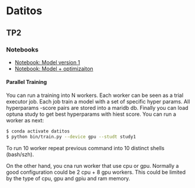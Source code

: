 # Datitos


## TP2

### Notebooks

* [Notebook: Model version 1](https://github.com/adrianmarino/datitos/blob/master/tp2/tp2.ipynb)
* [Notebook: Model + optimizaiton](https://github.com/adrianmarino/datitos/blob/master/tp2/tp2-optimization.ipynb)

#### Parallel Training

You can run a training into N workers. Each worker can be seen as a trial executor job. Each job train a model with a set of specific hyper params. All hyperparams -score pairs are stored into a maridb db. Finally you can load optuna study to get best hyperparams with hiest score. You can run a worker as next:

```bash
$ conda activate datitos 
$ python bin/train.py --device gpu --studt study1
```

To run 10 worker repeat previous command into 10 distinct shells (bash/szh).

On the other hand, you cna run worker that use cpu or gpu. Normally a good configuration could be 2 cpu + 8 gpu workers. 
This could be limited by the type of cpu, gpu and gpiu and ram memory.
